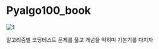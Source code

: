 # Pyalgo100_book
![1](https://github.com/Pyalgo100/Pyalgo100_book/assets/141907655/89b4bd3d-2a6a-4f49-8c64-83159aa6046c)

알고리즘별 코딩테스트 문제를 풀고 개념을 익히며 기본기를 다지자
